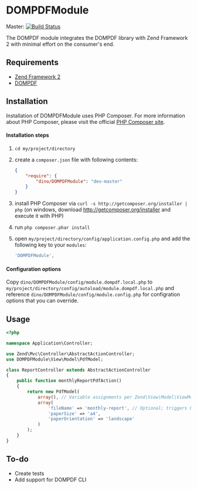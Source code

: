 DOMPDFModule
============

Master: [![Build Status](https://secure.travis-ci.org/raykolbe/DOMPDFModule.png?branch=master)](http://travis-ci.org/raykolbe/DOMPDFModule)

The DOMPDF module integrates the DOMPDF library with Zend Framework 2 with minimal
effort on the consumer's end.

## Requirements
  - [Zend Framework 2](http://www.github.com/zendframework/zf2)
  - [DOMPDF](https://github.com/raykolbe/dompdf)

## Installation
Installation of DOMPDFModule uses PHP Composer. For more information about
PHP Composer, please visit the official [PHP Composer site](http://getcomposer.org/).

#### Installation steps

  1. `cd my/project/directory`
  2. create a `composer.json` file with following contents:

     ```json
     {
         "require": {
             "dino/DOMPDFModule": "dev-master"
         }
     }
     ```
  3. install PHP Composer via `curl -s http://getcomposer.org/installer | php` (on windows, download
     http://getcomposer.org/installer and execute it with PHP)
  4. run `php composer.phar install`
  5. open `my/project/directory/config/application.config.php` and add the following key to your `modules`: 

     ```php
     'DOMPDFModule',
     ```
#### Configuration options
Copy `dino/DOMPDFModule/config/module.dompdf.local.php` to `my/project/directory/config/autoload/module.dompdf.local.php` and reference `dino/DOMPDFModule/config/module.config.php` for configration options that you can override.

## Usage

```php
<?php

namespace Application\Controller;

use Zend\Mvc\Controller\AbstractActionController;
use DOMPDFModule\View\Model\PdfModel;

class ReportController extends AbstractActionController
{
    public function monthlyReportPdfAction()
    {
        return new PdfModel(
            array(), // Variable assignments per Zend\View\Model\ViewModel
            array(
                'fileName' => 'monthly-report', // Optional; triggers PDF download, automatically appends ".pdf"
                'paperSize' => 'a4',
                'paperOrientation' => 'landscape'
            )
        );
    }
}
```

## To-do
  - Create tests
  - Add support for DOMPDF CLI